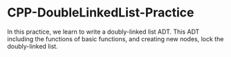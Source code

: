 # CPP-DoubleLinkedList-Practice
In this practice, we learn to write a doubly-linked list ADT. This ADT including the functions of basic functions, and creating new nodes, lock the doubly-linked list.

